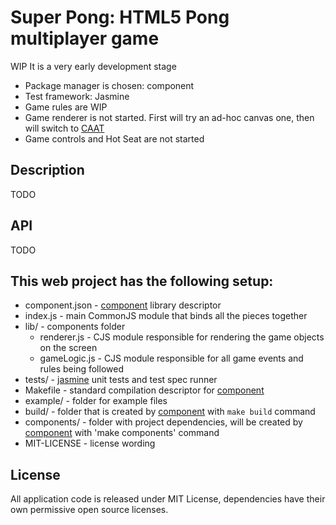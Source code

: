 Super Pong: HTML5 Pong multiplayer game
=============

WIP It is a very early development stage

- Package manager is chosen: component
- Test framework: Jasmine
- Game rules are WIP
- Game renderer is not started. First will try an ad-hoc canvas one, then will switch to [CAAT](https://github.com/hyperandroid/CAAT)
- Game controls and Hot Seat are not started

Description
------------

TODO


API
------------

TODO

This web project has the following setup:
-------------

* component.json - [component](https://github.com/component/component/) library descriptor
* index.js - main CommonJS module that binds all the pieces together
* lib/ - components folder
    * renderer.js - CJS module responsible for rendering the game objects on the screen
    * gameLogic.js - CJS module responsible for all game events and rules being followed
* tests/ - [jasmine](http://pivotal.github.com/jasmine/) unit tests and test spec runner
* Makefile - standard compilation descriptor for [component](https://github.com/component/component/)
* example/ - folder for example files
* build/ - folder that is created by [component](https://github.com/component/component/) with `make build` command
* components/ - folder with project dependencies, will be created by [component](https://github.com/component/component/) with 'make components' command
* MIT-LICENSE - license wording

License
----------
All application code is released under MIT License, dependencies have their own permissive open source licenses.
